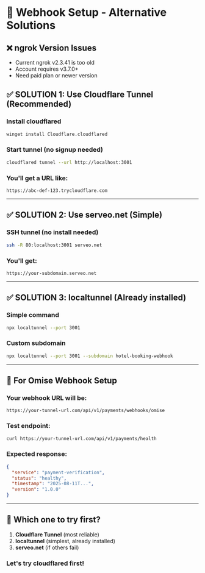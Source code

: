 # 🚀 Webhook Setup - Alternative Solutions

## ❌ ngrok Version Issues
- Current ngrok v2.3.41 is too old
- Account requires v3.7.0+
- Need paid plan or newer version

## ✅ **SOLUTION 1: Use Cloudflare Tunnel (Recommended)**

### Install cloudflared
```bash
winget install Cloudflare.cloudflared
```

### Start tunnel (no signup needed)
```bash
cloudflared tunnel --url http://localhost:3001
```

### You'll get a URL like:
```
https://abc-def-123.trycloudflare.com
```

---

## ✅ **SOLUTION 2: Use serveo.net (Simple)**

### SSH tunnel (no install needed)
```bash
ssh -R 80:localhost:3001 serveo.net
```

### You'll get:
```
https://your-subdomain.serveo.net
```

---

## ✅ **SOLUTION 3: localtunnel (Already installed)**

### Simple command
```bash
npx localtunnel --port 3001
```

### Custom subdomain
```bash
npx localtunnel --port 3001 --subdomain hotel-booking-webhook
```

---

## 🎯 **For Omise Webhook Setup**

### Your webhook URL will be:
```
https://your-tunnel-url.com/api/v1/payments/webhooks/omise
```

### Test endpoint:
```bash
curl https://your-tunnel-url.com/api/v1/payments/health
```

### Expected response:
```json
{
  "service": "payment-verification",
  "status": "healthy",
  "timestamp": "2025-08-11T...",
  "version": "1.0.0"
}
```

---

## 🔧 **Which one to try first?**

1. **Cloudflare Tunnel** (most reliable)
2. **localtunnel** (simplest, already installed)
3. **serveo.net** (if others fail)

### Let's try cloudflared first!
